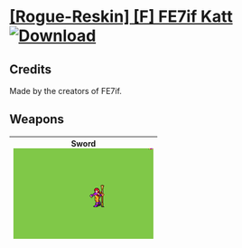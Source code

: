 # [\[Rogue-Reskin\] \[F\] FE7if Katt](./) [![Download](https://img.shields.io/badge/Download-%5BRogue--Reskin%5D%20%5BF%5D%20FE7if%20Katt-red)](https://minhaskamal.github.io/DownGit/#/home?url=https://github.com/Klokinator/FE-Repo/tree/main/Battle%20Animations/Infantry%20-%20(Swd)%20Thieves,%20Rogues,%20Assassins/%5BRogue-Reskin%5D%20%5BF%5D%20FE7if%20Katt)
## Credits

Made by the creators of FE7if.

## Weapons

| <b>Sword</b><br/><img alt="Sword animation" src="./1.%20Sword%20(Short%20Bo%20Staff)/Sword.gif"/> |
| :---: |
